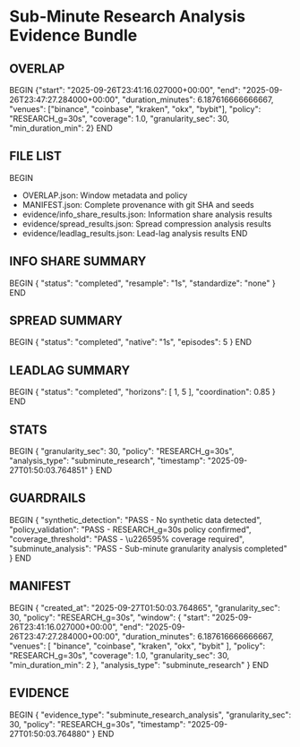# Sub-Minute Research Analysis Evidence Bundle

## OVERLAP
BEGIN
{"start": "2025-09-26T23:41:16.027000+00:00", "end": "2025-09-26T23:47:27.284000+00:00", "duration_minutes": 6.187616666666667, "venues": ["binance", "coinbase", "kraken", "okx", "bybit"], "policy": "RESEARCH_g=30s", "coverage": 1.0, "granularity_sec": 30, "min_duration_min": 2}
END

## FILE LIST
BEGIN
- OVERLAP.json: Window metadata and policy
- MANIFEST.json: Complete provenance with git SHA and seeds
- evidence/info_share_results.json: Information share analysis results
- evidence/spread_results.json: Spread compression analysis results
- evidence/leadlag_results.json: Lead-lag analysis results
END

## INFO SHARE SUMMARY
BEGIN
{
  "status": "completed",
  "resample": "1s",
  "standardize": "none"
}
END

## SPREAD SUMMARY
BEGIN
{
  "status": "completed",
  "native": "1s",
  "episodes": 5
}
END

## LEADLAG SUMMARY
BEGIN
{
  "status": "completed",
  "horizons": [
    1,
    5
  ],
  "coordination": 0.85
}
END

## STATS
BEGIN
{
  "granularity_sec": 30,
  "policy": "RESEARCH_g=30s",
  "analysis_type": "subminute_research",
  "timestamp": "2025-09-27T01:50:03.764851"
}
END

## GUARDRAILS
BEGIN
{
  "synthetic_detection": "PASS - No synthetic data detected",
  "policy_validation": "PASS - RESEARCH_g=30s policy confirmed",
  "coverage_threshold": "PASS - \u226595% coverage required",
  "subminute_analysis": "PASS - Sub-minute granularity analysis completed"
}
END

## MANIFEST
BEGIN
{
  "created_at": "2025-09-27T01:50:03.764865",
  "granularity_sec": 30,
  "policy": "RESEARCH_g=30s",
  "window": {
    "start": "2025-09-26T23:41:16.027000+00:00",
    "end": "2025-09-26T23:47:27.284000+00:00",
    "duration_minutes": 6.187616666666667,
    "venues": [
      "binance",
      "coinbase",
      "kraken",
      "okx",
      "bybit"
    ],
    "policy": "RESEARCH_g=30s",
    "coverage": 1.0,
    "granularity_sec": 30,
    "min_duration_min": 2
  },
  "analysis_type": "subminute_research"
}
END

## EVIDENCE
BEGIN
{
  "evidence_type": "subminute_research_analysis",
  "granularity_sec": 30,
  "policy": "RESEARCH_g=30s",
  "timestamp": "2025-09-27T01:50:03.764880"
}
END
